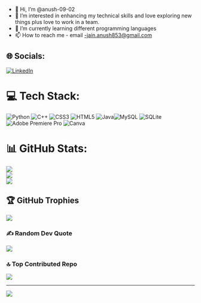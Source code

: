 - 👋 Hi, I’m @anush-09-02
- 👀 I’m interested in enhancing my technical skills and love exploring new things plus love to work in a team.
- 🌱 I’m currently learning different programming languages
- 📫 How to reach me -
     email -jain.anush853@gmail.com
## 🌐 Socials:
[![LinkedIn](https://img.shields.io/badge/LinkedIn-%230077B5.svg?logo=linkedin&logoColor=white)](https://linkedin.com/in/anush-jain-632717233/) 

# 💻 Tech Stack:
![Python](https://img.shields.io/badge/python-3670A0?style=for-the-badge&logo=python&logoColor=ffdd54) ![C++](https://img.shields.io/badge/c++-%2300599C.svg?style=for-the-badge&logo=c%2B%2B&logoColor=white) ![CSS3](https://img.shields.io/badge/css3-%231572B6.svg?style=for-the-badge&logo=css3&logoColor=white) ![HTML5](https://img.shields.io/badge/html5-%23E34F26.svg?style=for-the-badge&logo=html5&logoColor=white) ![Java](https://img.shields.io/badge/java-%23ED8B00.svg?style=for-the-badge&logo=java&logoColor=white)![MySQL](https://img.shields.io/badge/mysql-%2300f.svg?style=for-the-badge&logo=mysql&logoColor=white) ![SQLite](https://img.shields.io/badge/sqlite-%2307405e.svg?style=for-the-badge&logo=sqlite&logoColor=white) ![Adobe Premiere Pro](https://img.shields.io/badge/Adobe%20Premiere%20Pro-9999FF.svg?style=for-the-badge&logo=Adobe%20Premiere%20Pro&logoColor=white) ![Canva](https://img.shields.io/badge/Canva-%2300C4CC.svg?style=for-the-badge&logo=Canva&logoColor=white)
# 📊 GitHub Stats:
![](https://github-readme-stats.vercel.app/api?username=anush-09-02&theme=blue-green&hide_border=false&include_all_commits=false&count_private=false)<br/>
![](https://github-readme-streak-stats.herokuapp.com/?user=anush-09-02&theme=blue-green&hide_border=false)<br/>
![](https://github-readme-stats.vercel.app/api/top-langs/?username=anush-09-02&theme=blue-green&hide_border=false&include_all_commits=false&count_private=false&layout=compact)

## 🏆 GitHub Trophies
![](https://github-profile-trophy.vercel.app/?username=anush-09-02&theme=radical&no-frame=false&no-bg=true&margin-w=4)

### ✍️ Random Dev Quote
![](https://quotes-github-readme.vercel.app/api?type=horizontal&theme=radical)

### 🔝 Top Contributed Repo
![](https://github-contributor-stats.vercel.app/api?username=anush-09-02&limit=5&theme=dark&combine_all_yearly_contributions=true)

---
[![](https://visitcount.itsvg.in/api?id=anush-09-02&icon=4&color=6)](https://visitcount.itsvg.in)

<!-- Proudly created with GPRM ( https://gprm.itsvg.in ) -->
